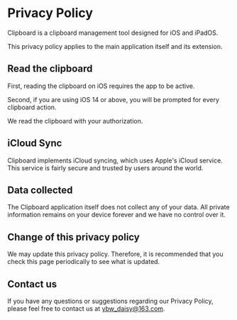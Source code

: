 # Privacy Policy

Clipboard is a clipboard management tool designed for iOS and iPadOS.

This privacy policy applies to the main application itself and its extension.

## Read the clipboard

First, reading the clipboard on iOS requires the app to be active.

Second, if you are using iOS 14 or above, you will be prompted for every clipboard action.

We read the clipboard with your authorization.

## iCloud Sync

Clipboard implements iCloud syncing, which uses Apple's iCloud service. This service is fairly secure and trusted by users around the world.

## Data collected

The Clipboard application itself does not collect any of your data. All private information remains on your device forever and we have no control over it.

## Change of this privacy policy

We may update this privacy policy. Therefore, it is recommended that you check this page periodically to see what is updated.

## Contact us

If you have any questions or suggestions regarding our Privacy Policy, please feel free to contact us at [ybw_daisy@163.com](ybw_daisy@163.com).